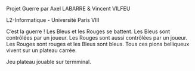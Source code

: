 Projet Guerre par Axel LABARRE & Vincent VILFEU

L2-Informatique - Université Paris VIII

C’est la guerre ! Les Bleus et les Rouges se battent.
Les Bleus sont contrôlées par un joueur. Les Rouges sont aussi contrôlées par un joueur. Les Rouges sont
rouges et les Bleus sont bleus. Tous ces pions belliqueux vivent sur un plateau carrée.

Jeu plateau jouable sur termminal.
